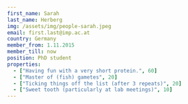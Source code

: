 ```yaml
---
first_name: Sarah
last_name: Herberg
img: /assets/img/people-sarah.jpeg
email: first.last@imp.ac.at
country: Germany
member_from: 1.11.2015
member_till: now
position: PhD student
properties:
  - ["Having fun with a very short protein.", 60]
  - ["Master of (fish) gametes", 20]
  - ["Ticking things off the list (after 3 repeats)", 20]
  - ["Sweet tooth (particularly at lab meetings)", 10]
---
```


